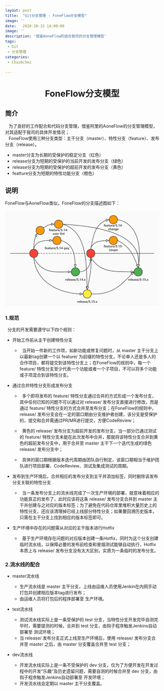 ```yaml
---
layout: post
title:  "Git分支管理 - FoneFlow分支模型"
image: ''
date:   2020-10-15 14:00:00
image: ''
description: '借鉴AoneFlow的适合我司的分支管理模型'
tags:
 - Git
 - 分支管理
categories:
 - Chaz6chez

---
```


# <center>FoneFlow分支模型</center>

## 简介

&nbsp;&nbsp; 为了良好的工作配合和代码分支管理，借鉴阿里的AoneFlow的分支管理模型，对其适配于我司的具体开发情况；<br />
&nbsp;&nbsp; FoneFlow使用三种分支类型：主干分支（master）、特性分支（feature）、发布分支（release）。<br />

- master分支为长期的受保护的稳定分支（红色）
- release分支为短期的受保护的当前开发的发布分支（绿色）
- release分支为短期的受保护的超前开发的发布分支（黄色）
- featture分支为短期的特性功能分支（橙色）

## 说明

FoneFlow与AoneFlow类似，FoneFlow的分支描述图如下：

![](../images/SolutionsForGitBranchManagement/FoneFlow.jpg)

### 1.规范

&nbsp;&nbsp;分支的开发需要遵守以下四个规则：

- 开始工作前从主干创建特性分支

    - &nbsp;&nbsp;当开始一件新的工作项，如新功能或修复问题时，从 master 主干分支上以最新tag创建一个以 feature/ 为前缀的特性分支，不论单人还是多人的合作项目，都将提交到该特性分支上；在FoneFlow的规则中，每一个 feature/ 特性分支至少代表一个功能或者一个子项目，不可以将多个功能或子项混合到该特性分支。<br />

- 通过合并特性分支形成发布分支

    - &nbsp;&nbsp;多个即将发布的 feature/ 特性分支通过合并的方式形成一个发布分支，其中任何已知的问题不可以通过对 release/ 发布分支直接进行修改，而是通过 feature/ 特性分支的方式合并至发布分支；在FoneFlow的规则中，release/ 发布分支会在一定的窗口期由分支维护者创建，该分支是受保护的，提交和合并需通过PR/MR进行提交，方便CodeReview；<br />

    - &nbsp;&nbsp;黄色的 release/ 发布分支为超前开发的发布分支，当一部分已通过测试的 feature/ 特性分支未能在此次发布中合并，那就将该特性分支合并到黄色的超前发布分支中，用于合并至 master 主干下一个迭代生成的绿色 release/ 发布分支中；<br />

    - &nbsp;&nbsp;具体的窗口期根据版本迭代周期由团队自行制定，该窗口期相当于维护团队进行项目部署、CodeReview、测试及集成测试的周期。<br />

- 发布到生产环境后，合并相应的发布分支到主干并添加标签，同时删除该发布分支关联的特性分支

    - &nbsp;&nbsp;当一条发布分支上的流水线完成了一次生产环境的部署，就意味着相应的功能真正的发布了，此时应该将这条 release/ 发布分支合并到 master 主干并创建与之对应的版本标签；为了避免在代码仓库里堆积大量历史上的特性分支，还应该清理掉已经上线部分特性分支；如果要回溯历史版本，只需在主干分支上找到相应的版本标签即可。<br />

- 生产环境中存在的问题需从对应的主干版本进行Hotfix

    - &nbsp;&nbsp;基于生产环境存在问题的对应版本创建一条Hotfix，同时为这个分支创建临时流水线，以保障必要的发布前检查和冒烟测试能够自动执行，Hotfix本质上与 release/ 发布分支没有太大区别，实质为一条临时的发布分支。<br />

### 2.流水线的配合

- master流水线
    - 生产流水线是 master 主干分支，上线由运维人员使用Jenkin在内网手动打包并创建相应版本tag进行发布；
    - 由运维人员将打包后的程序部署至 生产环境。

- test流水线

    - 测试流水线实际上是一条受保护的 test 分支，当特性分支开发完毕自测完毕时，需要提测的时候，合并到 test 分支，由钩子程序触发Jenkins自动部署至 测试环境；
    - 当 release/ 发布分支正式上线至生产环境后，使用 release/ 发布分支合并至 master 之后，由 master 分支覆盖合并至 test 分支；

- dev流水线
    - 开发流水线实际上是一条不受保护的 dev 分支，仅为了方便开发在开发过程中的开发“乐趣”及历史遗留问题，需要自测的时候合并至 dev 分支，由钩子程序触发Jenkins自动部署至 开发环境；
    - 开发流水线会定期以 master 主干分支覆盖。